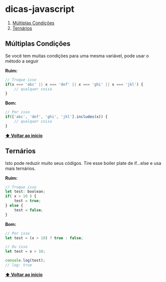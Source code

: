 # dicas-javascript

1. [Múltiplas Condições](#multiplas-condicoes)
2. [Ternários](#ternarios)

## **Múltiplas Condições**

Se você tem muitas condições para uma mesma variável, pode usar o método a seguir

**Ruim:**

```javascript
// Troque isso
if(x === 'abc' || x === 'def' || x === 'ghi' || x === 'jkl') {
    // qualquer coisa
}
```

**Bom:**

```javascript
// Por isso
if(['abc', 'def', 'ghi', 'jkl'].includes(x)) {
    // qualquer coisa
}
```

**[⬆ Voltar ao início](#dicas-javascript)**

## **Ternários**

Isto pode reduzir muito seus códigos.
Tire esse boiler plate de if...else e usa mais ternários.

**Ruim:**

```javascript
// Troque isso
let test: boolean;
if( x > 10 ) {
    test = true;
} else {
    test = false;
}
```

**Bom:**

```javascript
// Por isso
let test = (x > 10) ? true : false;

// Ou isso
let test = x > 10;

console.log(test);
// log: true
```

**[⬆ Voltar ao início](#dicas-javascript)**